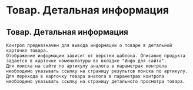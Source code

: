 ﻿---
description: 2.4.7
---
# Товар. Детальная информация
## Товар. Детальная информация
	Контрол предназначен для вывода информации о товаре в детальной карточке товара.
	Отображение информации зависит от верстки шаблона. Описание продукта задается в карточке номенклатуры во вкладке "Инфо для сайта".
	Для поиска на сайте по артикулу аналога в параметрах контрола необходимо указывать ссылку на страницу результов поиска по артикулу.
	Для перехода в карточку товара аналога в параметрах контрола необходимо указывать ссылку на страницу детального просмотра товара.
